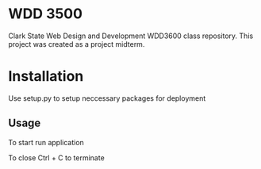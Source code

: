 # WDD 3500

Clark State Web Design and Development WDD3600 class repository.
This project was created as a project midterm.

# Installation
Use setup.py to setup neccessary packages for deployment

## Usage
To start
run application

To close
Ctrl + C to terminate